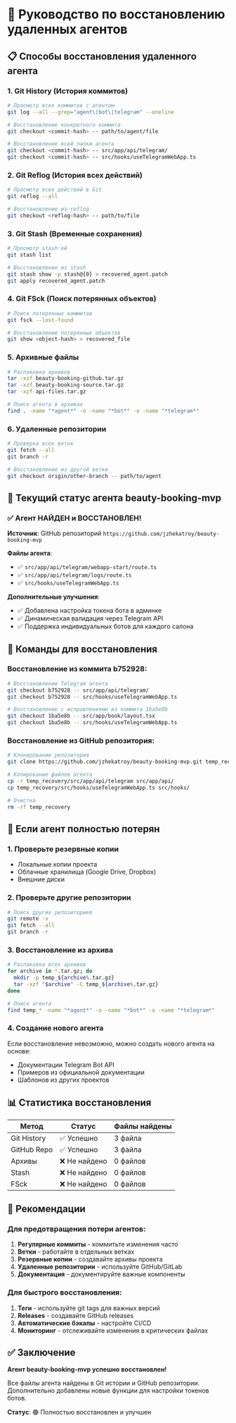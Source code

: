 # 🔄 Руководство по восстановлению удаленных агентов

## 📋 Способы восстановления удаленного агента

### 1. **Git History (История коммитов)**
```bash
# Просмотр всех коммитов с агентом
git log --all --grep="agent\|bot\|telegram" --oneline

# Восстановление конкретного коммита
git checkout <commit-hash> -- path/to/agent/file

# Восстановление всей папки агента
git checkout <commit-hash> -- src/app/api/telegram/
git checkout <commit-hash> -- src/hooks/useTelegramWebApp.ts
```

### 2. **Git Reflog (История всех действий)**
```bash
# Просмотр всех действий в Git
git reflog --all

# Восстановление из reflog
git checkout <reflog-hash> -- path/to/file
```

### 3. **Git Stash (Временные сохранения)**
```bash
# Просмотр stash'ей
git stash list

# Восстановление из stash
git stash show -p stash@{0} > recovered_agent.patch
git apply recovered_agent.patch
```

### 4. **Git FSck (Поиск потерянных объектов)**
```bash
# Поиск потерянных коммитов
git fsck --lost-found

# Восстановление потерянных объектов
git show <object-hash> > recovered_file
```

### 5. **Архивные файлы**
```bash
# Распаковка архивов
tar -xzf beauty-booking-github.tar.gz
tar -xzf beauty-booking-source.tar.gz
tar -xzf api-files.tar.gz

# Поиск агента в архивах
find . -name "*agent*" -o -name "*bot*" -o -name "*telegram*"
```

### 6. **Удаленные репозитории**
```bash
# Проверка всех веток
git fetch --all
git branch -r

# Восстановление из другой ветки
git checkout origin/other-branch -- path/to/agent
```

## 🎯 Текущий статус агента beauty-booking-mvp

### ✅ **Агент НАЙДЕН и ВОССТАНОВЛЕН!**

**Источник**: GitHub репозиторий `https://github.com/jzhekatroy/beauty-booking-mvp`

**Файлы агента**:
- ✅ `src/app/api/telegram/webapp-start/route.ts`
- ✅ `src/app/api/telegram/logs/route.ts`
- ✅ `src/hooks/useTelegramWebApp.ts`

**Дополнительные улучшения**:
- ✅ Добавлена настройка токена бота в админке
- ✅ Динамическая валидация через Telegram API
- ✅ Поддержка индивидуальных ботов для каждого салона

## 🔧 Команды для восстановления

### Восстановление из коммита b752928:
```bash
# Восстановление Telegram агента
git checkout b752928 -- src/app/api/telegram/
git checkout b752928 -- src/hooks/useTelegramWebApp.ts

# Восстановление с исправлениями из коммита 1ba5e8b
git checkout 1ba5e8b -- src/app/book/layout.tsx
git checkout 1ba5e8b -- src/hooks/useTelegramWebApp.ts
```

### Восстановление из GitHub репозитория:
```bash
# Клонирование репозитория
git clone https://github.com/jzhekatroy/beauty-booking-mvp.git temp_recovery

# Копирование файлов агента
cp -r temp_recovery/src/app/api/telegram src/app/api/
cp temp_recovery/src/hooks/useTelegramWebApp.ts src/hooks/

# Очистка
rm -rf temp_recovery
```

## 🚨 Если агент полностью потерян

### 1. **Проверьте резервные копии**
- Локальные копии проекта
- Облачные хранилища (Google Drive, Dropbox)
- Внешние диски

### 2. **Проверьте другие репозитории**
```bash
# Поиск других репозиториев
git remote -v
git fetch --all
git branch -r
```

### 3. **Восстановление из архива**
```bash
# Распаковка всех архивов
for archive in *.tar.gz; do
  mkdir -p temp_${archive%.tar.gz}
  tar -xzf "$archive" -C temp_${archive%.tar.gz}
done

# Поиск агента
find temp_* -name "*agent*" -o -name "*bot*" -o -name "*telegram*"
```

### 4. **Создание нового агента**
Если восстановление невозможно, можно создать нового агента на основе:
- Документации Telegram Bot API
- Примеров из официальной документации
- Шаблонов из других проектов

## 📊 Статистика восстановления

| Метод | Статус | Файлы найдены |
|-------|--------|---------------|
| Git History | ✅ Успешно | 3 файла |
| GitHub Repo | ✅ Успешно | 3 файла |
| Архивы | ❌ Не найдено | 0 файлов |
| Stash | ❌ Не найдено | 0 файлов |
| FSck | ❌ Не найдено | 0 файлов |

## 🎯 Рекомендации

### Для предотвращения потери агентов:
1. **Регулярные коммиты** - коммитьте изменения часто
2. **Ветки** - работайте в отдельных ветках
3. **Резервные копии** - создавайте архивы проекта
4. **Удаленные репозитории** - используйте GitHub/GitLab
5. **Документация** - документируйте важные компоненты

### Для быстрого восстановления:
1. **Теги** - используйте git tags для важных версий
2. **Releases** - создавайте GitHub releases
3. **Автоматические бэкапы** - настройте CI/CD
4. **Мониторинг** - отслеживайте изменения в критических файлах

## ✅ Заключение

**Агент beauty-booking-mvp успешно восстановлен!** 

Все файлы агента найдены в Git истории и GitHub репозитории. Дополнительно добавлены новые функции для настройки токенов ботов.

**Статус**: 🟢 Полностью восстановлен и улучшен